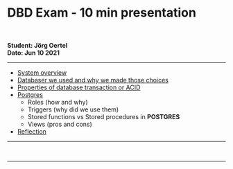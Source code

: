 # DBD Exam - 10 min presentation

</br>

**Student: Jörg Oertel**</br>
**Dato: Jun 10 2021**</br>

***



* [System overview](SYSTEM.md)
* [Databaser we used and why we made those choices](DATABASER.md)
* [Properties of database transaction or ACID](ACID.md)
* [Postgres](POSTGRES.md)
    * Roles (how and why)
    * Triggers (why did we use them)
    * Stored functions vs Stored procedures in **POSTGRES**
    * Views (pros and cons)
* [Reflection](REFLECTION.md)

***

</br>



***